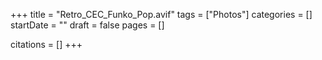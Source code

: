 +++
title = "Retro_CEC_Funko_Pop.avif"
tags = ["Photos"]
categories = []
startDate = ""
draft = false
pages = []

citations = []
+++
